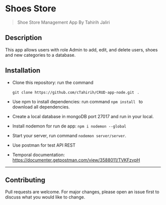 # Shoes Store

> Shoe Store Management App
> By Tahirih Jaliri

## Description
This app allows users with role Admin to add, edit, and delete users, shoes and new categories to a database.

## Installation

* Clone this repository: run the command 

    ```git clone https://github.com/cTahirih/CRUD-app-node.git ``` .
 * Use npm to install dependencies: run command ```npm install ``` to download all dependencies.
 * Create a local database in mongoDB port 27017 and run in your local.

* Install nodemon for run de app: ```npm i nodemon --global```
* Start your server, run command ```nodemon server/server```.
* Use postman for test API REST
* Temporal documentation: https://documenter.getpostman.com/view/3588011/TVKFzvpH
---
## Contributing
Pull requests are welcome. For major changes, please open an issue first to discuss what you would like to change.


